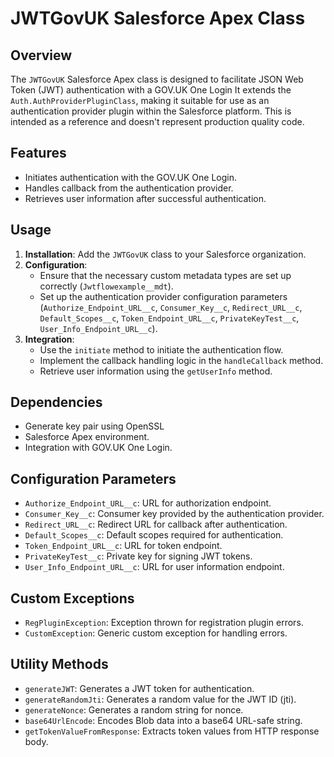 # JWTGovUK Salesforce Apex Class

## Overview
The `JWTGovUK` Salesforce Apex class is designed to facilitate JSON Web Token (JWT) authentication with a GOV.UK One Login It extends the `Auth.AuthProviderPluginClass`, making it suitable for use as an authentication provider plugin within the Salesforce platform. This is intended as a reference and doesn't represent production quality code.

## Features
- Initiates authentication with the GOV.UK One Login.
- Handles callback from the authentication provider.
- Retrieves user information after successful authentication.

## Usage
1. **Installation**: Add the `JWTGovUK` class to your Salesforce organization.
2. **Configuration**:
   - Ensure that the necessary custom metadata types are set up correctly (`Jwtflowexample__mdt`).
   - Set up the authentication provider configuration parameters (`Authorize_Endpoint_URL__c`, `Consumer_Key__c`, `Redirect_URL__c`, `Default_Scopes__c`, `Token_Endpoint_URL__c`, `PrivateKeyTest__c`, `User_Info_Endpoint_URL__c`).
3. **Integration**:
   - Use the `initiate` method to initiate the authentication flow.
   - Implement the callback handling logic in the `handleCallback` method.
   - Retrieve user information using the `getUserInfo` method.

## Dependencies
- Generate key pair using OpenSSL
- Salesforce Apex environment.
- Integration with GOV.UK One Login.

## Configuration Parameters
- `Authorize_Endpoint_URL__c`: URL for authorization endpoint.
- `Consumer_Key__c`: Consumer key provided by the authentication provider.
- `Redirect_URL__c`: Redirect URL for callback after authentication.
- `Default_Scopes__c`: Default scopes required for authentication.
- `Token_Endpoint_URL__c`: URL for token endpoint.
- `PrivateKeyTest__c`: Private key for signing JWT tokens.
- `User_Info_Endpoint_URL__c`: URL for user information endpoint.

## Custom Exceptions
- `RegPluginException`: Exception thrown for registration plugin errors.
- `CustomException`: Generic custom exception for handling errors.

## Utility Methods
- `generateJWT`: Generates a JWT token for authentication.
- `generateRandomJti`: Generates a random value for the JWT ID (jti).
- `generateNonce`: Generates a random string for nonce.
- `base64UrlEncode`: Encodes Blob data into a base64 URL-safe string.
- `getTokenValueFromResponse`: Extracts token values from HTTP response body.

